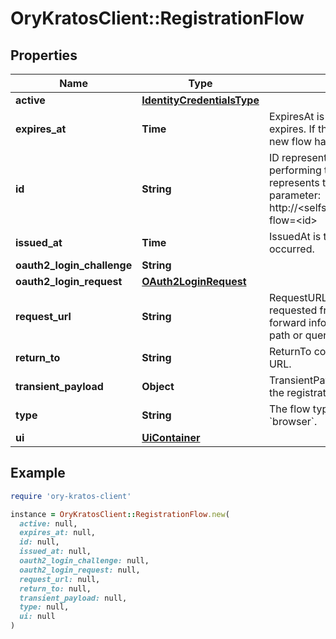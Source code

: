 # OryKratosClient::RegistrationFlow

## Properties

| Name | Type | Description | Notes |
| ---- | ---- | ----------- | ----- |
| **active** | [**IdentityCredentialsType**](IdentityCredentialsType.md) |  | [optional] |
| **expires_at** | **Time** | ExpiresAt is the time (UTC) when the flow expires. If the user still wishes to log in, a new flow has to be initiated. |  |
| **id** | **String** | ID represents the flow&#39;s unique ID. When performing the registration flow, this represents the id in the registration ui&#39;s query parameter: http://&lt;selfservice.flows.registration.ui_url&gt;/?flow&#x3D;&lt;id&gt; |  |
| **issued_at** | **Time** | IssuedAt is the time (UTC) when the flow occurred. |  |
| **oauth2_login_challenge** | **String** |  | [optional] |
| **oauth2_login_request** | [**OAuth2LoginRequest**](OAuth2LoginRequest.md) |  | [optional] |
| **request_url** | **String** | RequestURL is the initial URL that was requested from Ory Kratos. It can be used to forward information contained in the URL&#39;s path or query for example. |  |
| **return_to** | **String** | ReturnTo contains the requested return_to URL. | [optional] |
| **transient_payload** | **Object** | TransientPayload is used to pass data from the registration to a webhook | [optional] |
| **type** | **String** | The flow type can either be &#x60;api&#x60; or &#x60;browser&#x60;. |  |
| **ui** | [**UiContainer**](UiContainer.md) |  |  |

## Example

```ruby
require 'ory-kratos-client'

instance = OryKratosClient::RegistrationFlow.new(
  active: null,
  expires_at: null,
  id: null,
  issued_at: null,
  oauth2_login_challenge: null,
  oauth2_login_request: null,
  request_url: null,
  return_to: null,
  transient_payload: null,
  type: null,
  ui: null
)
```

